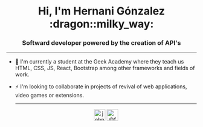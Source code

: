 <h1 align="center"> Hi, I'm Hernani Gónzalez :dragon::milky_way: </h1>

<h3 align="center">Softward developer powered by the creation of API's</h3>
  
  <hr />
  
- 🔭 I'm currently a student at the Geek Academy where they teach us HTML, CSS, JS, React, Bootstrap among other frameworks and fields of work.

- ⚡ I'm looking to collaborate in projects of revival of web applications, video games or extensions.
  
  <hr />
  
  <p align="center">
  <a href="https://www.linkedin.com/in/hernani-gonzalez/" target="_blank"><img align="center" src="https://cdn.jsdelivr.net/npm/simple-icons@3.0.1/icons/linkedin.svg" alt="john-florez-1b330175" height="30" width="30" /></a>
  <a href="https://twitter.com/HernaniGonzale7" target="_blank"><img align="center" src="https://cdn.jsdelivr.net/npm/simple-icons@3.0.1/icons/twitter.svg" alt="@faber_vasco" height="30" width="30" /></a>
</p>
